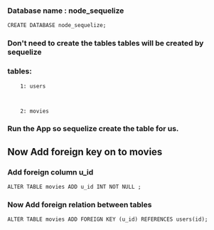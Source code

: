 ### Database name : node_sequelize

```
CREATE DATABASE node_sequelize;
```

### Don't need to create the tables tables will be created by sequelize

### tables:

        1: users



        2: movies

### Run the App so sequelize create the table for us.

## Now Add foreign key on to movies

### Add foreign column u_id

```
ALTER TABLE movies ADD u_id INT NOT NULL ;

```

### Now Add foreign relation between tables

```
ALTER TABLE movies ADD FOREIGN KEY (u_id) REFERENCES users(id);
```
